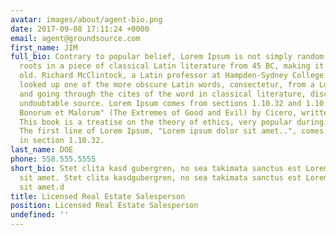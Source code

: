 ```yaml
---
avatar: images/about/agent-bio.png
date: 2017-09-08 17:11:24 +0000
email: agent@groundsource.com
first_name: JIM
full_bio: Contrary to popular belief, Lorem Ipsum is not simply random text. It has
  roots in a piece of classical Latin literature from 45 BC, making it over 2000 years
  old. Richard McClintock, a Latin professor at Hampden-Sydney College in Virginia,
  looked up one of the more obscure Latin words, consectetur, from a Lorem Ipsum passage,
  and going through the cites of the word in classical literature, discovered the
  undoubtable source. Lorem Ipsum comes from sections 1.10.32 and 1.10.33 of "de Finibus
  Bonorum et Malorum" (The Extremes of Good and Evil) by Cicero, written in 45 BC.
  This book is a treatise on the theory of ethics, very popular during the Renaissance.
  The first line of Lorem Ipsum, "Lorem ipsum dolor sit amet..", comes from a line
  in section 1.10.32.
last_name: DOE
phone: 558.555.5555
short_bio: Stet clita kasd gubergren, no sea takimata sanctus est Lorem ipsum dolor
  sit amet. Stet clita kasdgubergren, no sea takimata sanctus est Lorem ipsum dolor
  sit amet.d
title: Licensed Real Estate Salesperson
position: Licensed Real Estate Salesperson
undefined: ''
---
```

